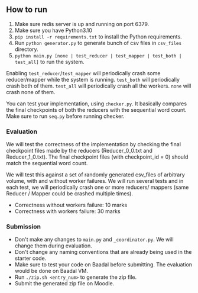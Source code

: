 ## How to run
1. Make sure redis server is up and running on port 6379.
2. Make sure you have Python3.10
3. `pip install -r requirements.txt` to install the Python requirements.
4. Run `python generator.py` to generate bunch of csv files in `csv_files` directory.
5. `python main.py [none | test_reducer | test_mapper | test_both | test_all]` to run the system.

Enabling `test_reducer`/`test_mapper` will periodically crash some
reducer/mapper while the system is running. `test_both` will periodically crash
both of them. `test_all` will periodically crash all the workers. `none` will
crash none of them.

You can test your implementation, using `checker.py`. It basically compares the
final checkpoints of both the reducers with the sequential word count. Make sure
to run `seq.py` before running checker. 

### Evaluation
We will test the correctness of the implementation by checking the final
checkpoint files made by the reducers (Reducer_0_0.txt and Reducer_1_0.txt).
The final checkpoint files (with checkpoint_id = 0) should match the sequential
word count.

We will test this against a set of randomly generated csv_files of arbitrary
volume, with and without worker failures.  We will run several tests and in each
test, we will periodically crash one or more reducers/ mappers (same Reducer /
Mapper could be crashed multiple times).

* Correctness without workers failure: 10 marks 
* Correctness with workers failure: 30 marks

### Submission

* Don't make any changes to `main.py` and `_coordinator.py`. We will change them
  during evaluation.
* Don't change any naming conventions that are already being used in the starter
  code.
* Make sure to test your code on Baadal before submitting. The evaluation would
  be done on Baadal VM.
* Run `./zip.sh <entry_num>` to generate the zip file. 
* Submit the generated zip file on Moodle.

